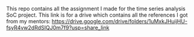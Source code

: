 This repo contains all the assignment I made for the time series analysis SoC project.
This link is for a drive which contains all the references I got from my mentors: https://drive.google.com/drive/folders/1uMxkJHuijHU-fsyR4vw2dRdSIQJ0m7f9?usp=share_link

